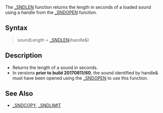 The [_SNDLEN](_SNDLEN) function returns the length in seconds of a loaded sound using a handle from the [_SNDOPEN](_SNDOPEN) function.

## Syntax

> soundLength = [_SNDLEN](_SNDLEN)(handle&)

## Description

* Returns the length of a sound in seconds.
* In versions **prior to build 20170811/60**, the sound identified by handle& must have been opened using the [_SNDOPEN](_SNDOPEN) to use this function.

## See Also

* [_SNDCOPY](_SNDCOPY), [_SNDLIMIT](_SNDLIMIT)
